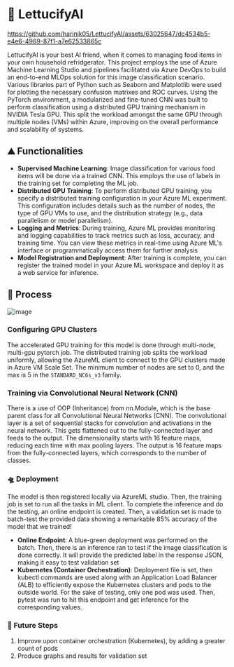 # 🥬 LettucifyAI 


https://github.com/harinik05/LettucifyAI/assets/63025647/dc4534b5-e4e6-4969-87f1-a7e62533865c


LettucifyAI is your best AI friend, when it comes to managing food items in your own household refridgerator. This project employs the use of Azure Machine Learning Studio and pipelines facilitated via Azure DevOps to build an end-to-end MLOps solution for this image classification scenario. Various libraries part of Python such as Seaborn and Matplotlib were used for plotting the necessary confusion matrixes and ROC curves. Using the PyTorch environment, a modularized and fine-tuned CNN was built to perform classification using a distributed GPU training mechanism in NVIDIA Tesla GPU. This split the workload amongst the same GPU through multiple nodes (VMs) within Azure, improving on the overall performance and scalability of systems. 

## ⛰️ Functionalities
- **Supervised Machine Learning**: Image classification for various food items will be done via a trained CNN. This employs the use of labels in the training set for completing the ML job.
- **Distributed GPU Training**: To perform distributed GPU training, you specify a distributed training configuration in your Azure ML experiment. This configuration includes details such as the number of nodes, the type of GPU VMs to use, and the distribution strategy (e.g., data parallelism or model parallelism).
- **Logging and Metrics**: During training, Azure ML provides monitoring and logging capabilities to track metrics such as loss, accuracy, and training time. You can view these metrics in real-time using Azure ML's interface or programmatically access them for further analysis
- **Model Registration and Deployment**: After training is complete, you can register the trained model in your Azure ML workspace and deploy it as a web service for inference.

## 🎡 Process
![image](https://github.com/harinik05/LettucifyAI/assets/63025647/1225921c-c26a-4ad8-8500-ec9e10dc22c0)

### Configuring GPU Clusters
The accelerated GPU training for this model is done through multi-node, multi-gpu pytorch job. The distributed training job splits the workload uniformly, allowing the AzureML client to connect to the GPU clusters made in Azure VM Scale Set. The minimum number of nodes are set to 0, and the max is 5 in the `STANDARD_NC6s_v3` family. 
### Training via Convolutional Neural Network (CNN)
There is a use of OOP (Inheritance) from nn.Module, which is the base parent class for all Convolutional Neural Networks (CNN). The convolutional layer is a set of sequential stacks for convolution and activations in the neural network. This gets flattened out to the fully-connected layer and feeds to the output. The dimensionality starts with 16 feature maps, reducing each time with max pooling layers. The output is 16 feature maps from the fully-connected layers, which corresponds to the number of classes. 
### 🛸 Deployment
The model is then registered locally via AzureML studio. Then, the training job is set to run all the tasks in ML client. To complete the inference and do the testing, an online endpoint is created. Then, a validation set is made to batch-test the provided data showing a remarkable 85% accuracy of the model that we trained!
- **Online Endpoint**: A blue-green deployment was performed on the batch. Then, there is an inference ran to test if the image classification is done correctly. It will provide the predicted label in the response JSON, making it easy to test validation set
- **Kubernetes (Container Orchestration)**: Deployment file is set, then kubectl commands are used along with an Application Load Balancer (ALB) to efficiently expose the Kubernetes clusters and pods to the outside world. For the sake of testing, only one pod was used. Then, pytest was run to hit this endpoint and get inference for the corresponding values. 

### 🎱 Future Steps
1. Improve upon container orchestration (Kubernetes), by adding a greater count of pods
2. Produce graphs and results for validation set

